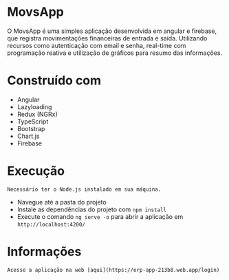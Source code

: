 # MovsApp

O MovsApp é uma simples aplicação desenvolvida em angular e firebase, que registra movimentações financeiras de entrada e saída. Utilizando recursos como autenticação com email e senha, real-time com programação reativa e utilização de gráficos para resumo das informações.

# Construído com

- Angular
- Lazyloading
- Redux (NGRx)
- TypeScript
- Bootstrap
- Chart.js
- Firebase

# Execução

    Necessário ter o Node.js instalado em sua máquina.

- Navegue até a pasta do projeto
- Instale as dependências do projeto com `npm install`
- Execute o comando `ng serve -o` para abrir a aplicação em `http://localhost:4200/`

# Informações

    Acesse a aplicação na web [aqui](https://erp-app-213b8.web.app/login)
